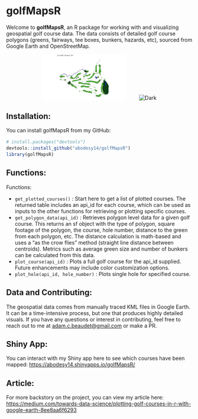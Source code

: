# golfMapsR

Welcome to <strong>golfMapsR</strong>, an R package for working with and visualizing geospatial golf course data. The data consists of detailed golf course polygons (greens, fairways, tee boxes, bunkers, hazards, etc), sourced from Google Earth and OpenStreetMap.

<p align="center">
  <img alt="Light" src="images/maps/erin_hills.png" width="45%">
&nbsp; &nbsp; &nbsp; &nbsp;
  <img alt="Dark" src="https://github.com/abodesy14/golfMapsR/assets/46985185/424b8c59-1971-474d-9a33-3f5feb176203" width="45%">
</p>

## Installation:
You can install golfMapsR from my GitHub:
```r
# install.packages("devtools")
devtools::install_github("abodesy14/golfMapsR")
library(golfMapsR)
```

## Functions:
Functions:

- ```get_plotted_courses()``` : Start here to get a list of plotted courses. The returned table includes an api_id for each course, which can be used as inputs to the other functions for retrieving or plotting specific courses.
- ```get_polygon_data(api_id)``` : Retrieves polygon level data for a given golf course. This returns an sf object with the type of polygon, square footage of the polygon, the course, hole number, distance to the green from each polygon, etc. The distance calculation is math-based and uses a “as the crow flies” method (straight line distance between centroids). Metrics such as average green size and number of bunkers can be calculated from this data.
- ```plot_course(api_id)``` : Plots a full golf course for the api_id supplied. Future enhancements may include color customization options.
- ```plot_hole(api_id, hole_number)``` : Plots single hole for specified course.

## Data and Contributing:
The geospatial data comes from manually traced KML files in Google Earth. It can be a time-intensive process, but one that produces highly detailed visuals. If you have any questions or interest in contributing, feel free to reach out to me at adam.c.beaudet@gmail.com or make a PR.

## Shiny App:
You can interact with my Shiny app here to see which courses have been mapped: https://abodesy14.shinyapps.io/golfMapsR/

## Article:
For more backstory on the project, you can view my article here: https://medium.com/towards-data-science/plotting-golf-courses-in-r-with-google-earth-8ee8aa6f6293

